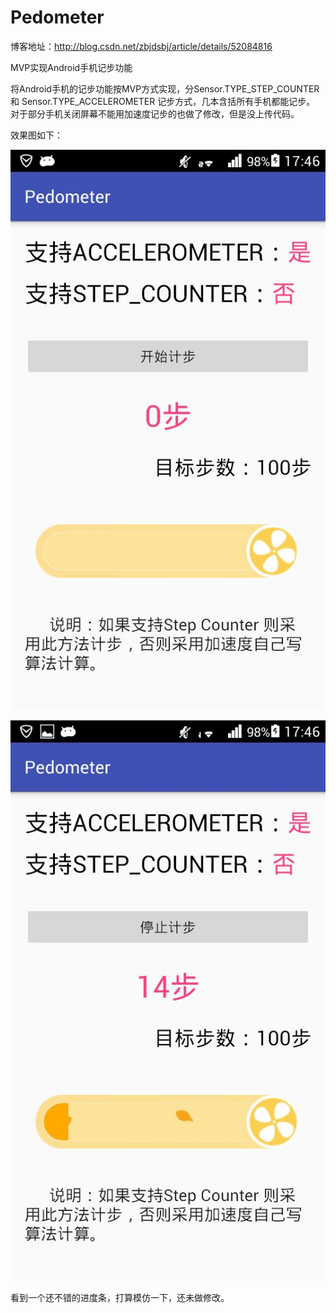 # Pedometer
博客地址：http://blog.csdn.net/zbjdsbj/article/details/52084816

MVP实现Android手机记步功能

将Android手机的记步功能按MVP方式实现，分Sensor.TYPE_STEP_COUNTER 和 Sensor.TYPE_ACCELEROMETER 记步方式，几本含括所有手机都能记步。
对于部分手机关闭屏幕不能用加速度记步的也做了修改，但是没上传代码。

效果图如下：

![image](https://github.com/ZBJDSBJ/Pedometer/blob/master/screen_one.jpg)

![image](https://github.com/ZBJDSBJ/Pedometer/blob/master/screen_two.jpg)

看到一个还不错的进度条，打算模仿一下，还未做修改。


